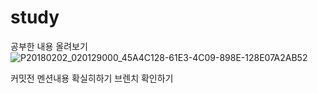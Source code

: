# study
공부한 내용 올려보기![P20180202_020129000_45A4C128-61E3-4C09-898E-128E07A2AB52](https://user-images.githubusercontent.com/77037305/115324093-3d5b7d00-a1c4-11eb-885c-3199d4c557bc.png)

커밋전 멘션내용 확실히하기
브렌치 확인하기
